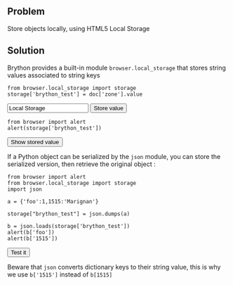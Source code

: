 Problem
-------

Store objects locally, using HTML5 Local Storage


Solution
--------

Brython provides a built-in module `browser.local_storage` that stores string values associated to string keys


    from browser.local_storage import storage
    storage['brython_test'] = doc['zone'].value
    
<input id="zone" value="Local Storage">
<button id="show_0">Store value</button>

    from browser import alert
    alert(storage['brython_test'])

<button id="show_1">Show stored value</button>

<script type="text/python3">
def show_locstor(num):
    src = doc.get(selector="pre.marked")[num].text
    exec(src)

doc['show_0'].bind('click', lambda ev:show_locstor(0))
doc['show_1'].bind('click', lambda ev:show_locstor(1))
doc['show_2'].bind('click', lambda ev:show_locstor(2))
</script>

If a Python object can be serialized by the `json` module, you can store the serialized version, then retrieve the original object :

    from browser import alert
    from browser.local_storage import storage
    import json
    
    a = {'foo':1,1515:'Marignan'}
    
    storage["brython_test"] = json.dumps(a)
    
    b = json.loads(storage['brython_test'])
    alert(b['foo'])
    alert(b['1515'])

<button id="show_2">Test it</button>

Beware that `json` converts dictionary keys to their string value, this is why we use `b['1515']` instead of `b[1515]`
